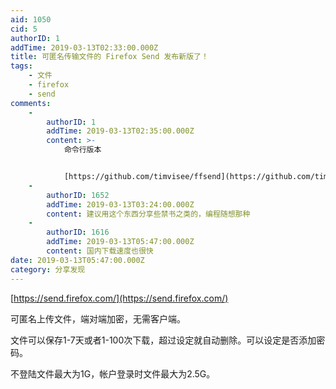 ```yaml
---
aid: 1050
cid: 5
authorID: 1
addTime: 2019-03-13T02:33:00.000Z
title: 可匿名传输文件的 Firefox Send 发布新版了！
tags:
    - 文件
    - firefox
    - send
comments:
    -
        authorID: 1
        addTime: 2019-03-13T02:35:00.000Z
        content: >-
            命令行版本


            [https://github.com/timvisee/ffsend](https://github.com/timvisee/ffsend)
    -
        authorID: 1652
        addTime: 2019-03-13T03:24:00.000Z
        content: 建议用这个东西分享些禁书之类的，编程随想那种
    -
        authorID: 1616
        addTime: 2019-03-13T05:47:00.000Z
        content: 国内下载速度也很快
date: 2019-03-13T05:47:00.000Z
category: 分享发现
---
```


[https://send.firefox.com/](https://send.firefox.com/)

可匿名上传文件，端对端加密，无需客户端。

文件可以保存1-7天或者1-100次下载，超过设定就自动删除。可以设定是否添加密码。

不登陆文件最大为1G，帐户登录时文件最大为2.5G。
